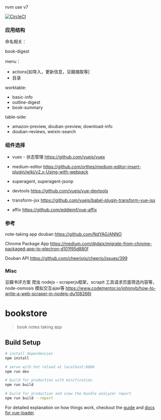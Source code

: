 
nvm use v7

[![CircleCI](https://circleci.com/gh/gaohailang/bookstore-web.svg?style=svg)](https://circleci.com/gh/gaohailang/bookstore-web)

### 应用结构

命名相关：

book-digest

menu：
- actions[如导入，更新信息，豆瓣摘取等]
- 目录

worktable:

- basic-info
- outline-digest
- book-summary

table-side:
- amazon-preview, douban-preview, download-info
- douban-reviews, weixin-search



### 组件选择

- vuex - 状态管理
https://github.com/vuejs/vuex

- medium-editor
https://github.com/orthes/medium-editor-insert-plugin/wiki/v2.x-Using-with-webpack

- superagent, superagent-jsonp

- devtools
https://github.com/vuejs/vue-devtools

- transform-jsx
https://github.com/vuejs/babel-plugin-transform-vue-jsx

- affix
https://github.com/eddiemf/vue-affix

### 参考

note-taking app douban
https://github.com/NdYAG/ANNO

Chrome Package App
https://medium.com/@daix/migrate-from-chrome-packaged-app-to-electron-d101f95d880f


Douban API
https://github.com/cheeriojs/cheerio/issues/399

### Misc

豆瓣书评方案 爬虫
nodejs - scraperjs框架，scrapit 工具请求页面筛选内容等，node-osmosis 模拟交互ajax等
https://www.codementor.io/johnnyb/how-to-write-a-web-scraper-in-nodejs-du108266t

# bookstore

> book notes taking app

[](./static/screencast1.jpg)


## Build Setup

``` bash
# install dependencies
npm install

# serve with hot reload at localhost:8080
npm run dev

# build for production with minification
npm run build

# build for production and view the bundle analyzer report
npm run build --report
```

For detailed explanation on how things work, checkout the [guide](http://vuejs-templates.github.io/webpack/) and [docs for vue-loader](http://vuejs.github.io/vue-loader).
